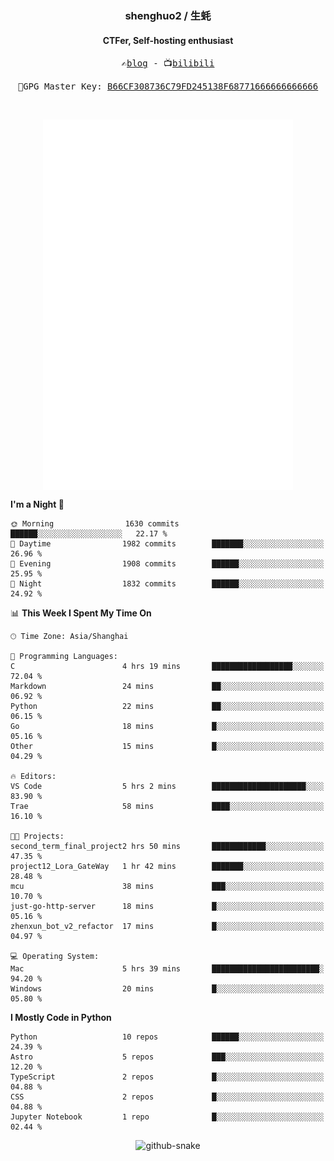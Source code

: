 <h3 align="center"> shenghuo2 / 生蚝 </h3>
<h4 align="center" >CTFer, Self-hosting enthusiast</h3>


<p align="center">
  <samp>
    ✍️<a href="https://blog.shenghuo2.top/">blog</a> -
    📺<a href="https://space.bilibili.com/85894935">bilibili</a>
  </samp>
</p>
<p align="center">
  <samp>
     🔐GPG Master Key: <a align="center" href="https://github.com/shenghuo2.gpg">B66CF308736C79FD245138F68771666666666666</a>
  </samp>
</p>
<br>
<p align="center">
  <a href="https://github.com/shenghuo2">
    <img width="400" align="top" src="https://github.com/shenghuo2/shenghuo2/blob/main/metrics.left.svg" />
  </a>
  <a href="https://github.com/shenghuo2">
    <img width="400" align="top" src="https://github.com/shenghuo2/shenghuo2/blob/main/metrics.right.svg" />
  </a>
</p>


<!--START_SECTION:waka-->
**I'm a Night 🦉** 

```text
🌞 Morning                1630 commits        ██████░░░░░░░░░░░░░░░░░░░   22.17 % 
🌆 Daytime                1982 commits        ███████░░░░░░░░░░░░░░░░░░   26.96 % 
🌃 Evening                1908 commits        ██████░░░░░░░░░░░░░░░░░░░   25.95 % 
🌙 Night                  1832 commits        ██████░░░░░░░░░░░░░░░░░░░   24.92 % 
```


📊 **This Week I Spent My Time On** 

```text
🕑︎ Time Zone: Asia/Shanghai

💬 Programming Languages: 
C                        4 hrs 19 mins       ██████████████████░░░░░░░   72.04 % 
Markdown                 24 mins             ██░░░░░░░░░░░░░░░░░░░░░░░   06.92 % 
Python                   22 mins             ██░░░░░░░░░░░░░░░░░░░░░░░   06.15 % 
Go                       18 mins             █░░░░░░░░░░░░░░░░░░░░░░░░   05.16 % 
Other                    15 mins             █░░░░░░░░░░░░░░░░░░░░░░░░   04.29 % 

🔥 Editors: 
VS Code                  5 hrs 2 mins        █████████████████████░░░░   83.90 % 
Trae                     58 mins             ████░░░░░░░░░░░░░░░░░░░░░   16.10 % 

🐱‍💻 Projects: 
second_term_final_project2 hrs 50 mins       ████████████░░░░░░░░░░░░░   47.35 % 
project12_Lora_GateWay   1 hr 42 mins        ███████░░░░░░░░░░░░░░░░░░   28.48 % 
mcu                      38 mins             ███░░░░░░░░░░░░░░░░░░░░░░   10.70 % 
just-go-http-server      18 mins             █░░░░░░░░░░░░░░░░░░░░░░░░   05.16 % 
zhenxun_bot_v2_refactor  17 mins             █░░░░░░░░░░░░░░░░░░░░░░░░   04.97 % 

💻 Operating System: 
Mac                      5 hrs 39 mins       ████████████████████████░   94.20 % 
Windows                  20 mins             █░░░░░░░░░░░░░░░░░░░░░░░░   05.80 % 
```

**I Mostly Code in Python** 

```text
Python                   10 repos            ██████░░░░░░░░░░░░░░░░░░░   24.39 % 
Astro                    5 repos             ███░░░░░░░░░░░░░░░░░░░░░░   12.20 % 
TypeScript               2 repos             █░░░░░░░░░░░░░░░░░░░░░░░░   04.88 % 
CSS                      2 repos             █░░░░░░░░░░░░░░░░░░░░░░░░   04.88 % 
Jupyter Notebook         1 repo              █░░░░░░░░░░░░░░░░░░░░░░░░   02.44 % 
```




<!--END_SECTION:waka-->


<div align="center">
  <picture>
    <source media="(prefers-color-scheme: dark)" srcset="https://gist.githubusercontent.com/shenghuo2/bfce20b14ab0484cef03bae6e60e0b3a/raw/github-snake-dark.svg" />
    <source media="(prefers-color-scheme: light)" srcset="https://gist.githubusercontent.com/shenghuo2/bfce20b14ab0484cef03bae6e60e0b3a/raw/github-snake.svg" />
    <img alt="github-snake" src="https://gist.githubusercontent.com/shenghuo2/bfce20b14ab0484cef03bae6e60e0b3a/raw/github-snake.svg" />
  </picture>
</div>

<!--
**shenghuo2/shenghuo2** is a ✨ _special_ ✨ repository because its `README.md` (this file) appears on your GitHub profile.

Here are some ideas to get you started:

- 🔭 I’m currently working on ...
- 🌱 I’m currently learning ...
- 👯 I’m looking to collaborate on ...
- 🤔 I’m looking for help with ...
- 💬 Ask me about ...
- 📫 How to reach me: ...
- 😄 Pronouns: ...
- ⚡ Fun fact: ...
-->
